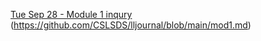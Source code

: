 [Tue Sep 28 - Module 1 inqury](https://github.com/CSLSDS/lljournal/blob/main/mod1.md) (https://github.com/CSLSDS/lljournal/blob/main/mod1.md)
